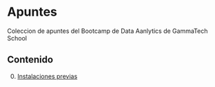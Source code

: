 # Apuntes
Coleccion de apuntes del Bootcamp de Data Aanlytics de GammaTech School

## Contenido

0. [Instalaciones previas](Instalaciones%20previas/README.md)
